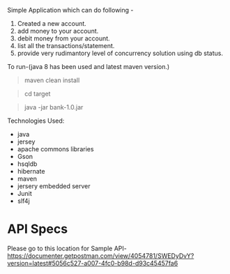 Simple Application which can do following -
1. Created a new account.
2. add money to your account.
3. debit money from your account.
4. list all the transactions/statement.
5. provide very rudimantory level of concurrency solution using db status.

To run-(java 8 has been used and latest maven version.)
>maven clean install

>cd target

>java -jar bank-1.0.jar

Technologies Used:
- java
- jersey 
- apache commons libraries
- Gson
- hsqldb
- hibernate
- maven
- jersery embedded server
- Junit
- slf4j

# API Specs
Please go to this location for Sample API-
https://documenter.getpostman.com/view/4054781/SWEDyDvY?version=latest#5056c527-a007-4fc0-b98d-d93c45457fa6

